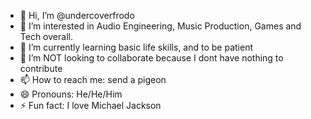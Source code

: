 - 👋 Hi, I’m @undercoverfrodo
- 👀 I’m interested in Audio Engineering, Music Production, Games and Tech overall. 
- 🌱 I’m currently learning basic life skills, and to be patient 
- 💞️ I’m NOT looking to collaborate because I dont have nothing to contribute
- 📫 How to reach me: send a pigeon
- 😄 Pronouns: He/He/Him
- ⚡ Fun fact: I love Michael Jackson
